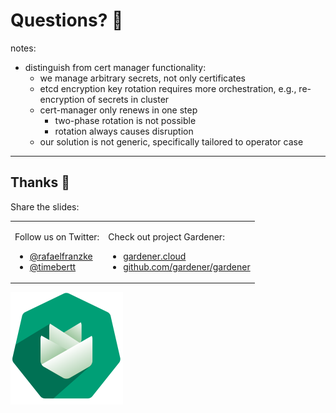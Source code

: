 # Questions? 🙋

notes:

- distinguish from cert manager functionality:
  - we manage arbitrary secrets, not only certificates
  - etcd encryption key rotation requires more orchestration, e.g., re-encryption of secrets in cluster
  - cert-manager only renews in one step
    - two-phase rotation is not possible
    - rotation always causes disruption
  - our solution is not generic, specifically tailored to operator case

---

## Thanks 🙌

Share the slides: <a class="slides-qr-code"></a>

<table>
<tr>
<td>

Follow us on Twitter:
- [@rafaelfranzke](https://twitter.com/rafaelfranzke)
- [@timebertt](https://twitter.com/timebertt)

</td>
<td>

Check out project Gardener:
- [gardener.cloud](https://gardener.cloud)
- [github.com/gardener/gardener](https://github.com/gardener/gardener)

</td>
</tr>
</table>

![Gardener Logo](../assets/gardener.svg)

